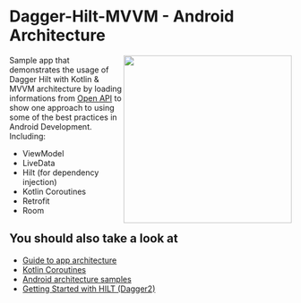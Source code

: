 # Dagger-Hilt-MVVM - Android Architecture


<img align="right" src="https://github.com/gabriel-TheCode/Dagger-Hilt-MVVM/blob/master/assets/capture.PNG" width="300">

Sample app that demonstrates the usage of Dagger Hilt with Kotlin & MVVM architecture by loading informations from [Open API](https://open-api.xyz) to show one approach to using some of the best practices in Android Development.<br/> 
Including:  
 * ViewModel
 * LiveData
 * Hilt (for dependency injection)
 * Kotlin Coroutines
 * Retrofit
 * Room
 
 ## You should also take a look at
 * [Guide to app architecture](https://developer.android.com/jetpack/guide)
 * [Kotlin Coroutines](https://developer.android.com/kotlin/coroutines)
 * [Android architecture samples](https://github.com/android/architecture-samples)
 * [Getting Started with HILT (Dagger2)](https://www.youtube.com/watch?v=zTpM2olXCok&t=350s)

